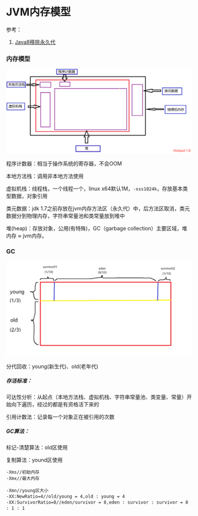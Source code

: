 #  JVM内存模型
参考：  
1. [Java8移除永久代](https://blog.csdn.net/aa747604141/article/details/52673582)

### 内存模型

![图-01](./image/model.png 'Hotspot 1.8 内存模型')

程序计数器：相当于操作系统的寄存器，不会OOM

本地方法栈：调用非本地方法使用

虚拟机栈：线程栈，一个线程一个，linux x64默认1M，`-xss1024k`，存放基本类型数据，对象引用

类元数据：jdk 1.7之前存放在jvm内存方法区（永久代）中，后方法区取消，类元数据分到物理内存，字符串常量池和类常量放到堆中

堆(heap)：存放对象，公用(有特殊)，GC（garbage collection）主要区域，堆内存 ≈ jvm内存。

### GC

![GC](./image/heap.png 'JVM heap概念图')

分代回收：young(新生代)、old(老年代)

##### 存活标准：

可达性分析：从起点（本地方法栈、虚拟机栈、字符串常量池、类变量、常量）开始向下遍历，经过的都是有资格活下来的

引用计数法：记录每一个对象正在被引用的次数

##### GC算法：

标记-清楚算法：old区使用

复制算法：yound区使用

```
-Xms//初始内存
-Xmx//最大内存

-Xmn//young区大小
-XX:NewRatio=4//old/young = 4,old : young = 4
-XX:SurvivorRatio=8//eden/survivor = 8,eden : survivor : survivor = 8 : 1 : 1
```

